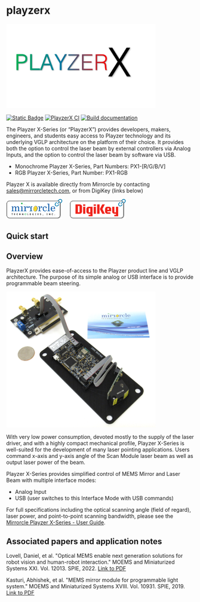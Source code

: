 # playzerx 

<img src="docs/_static/playzerx_logo.png" alt="PlayzerX Logo" width="400"/>

[![Static Badge](https://img.shields.io/badge/%F0%9F%93%93-Documentation-blue?labelColor=white)](https://mirrorcletech.github.io/playzerx/)
[![PlayzerX CI](https://github.com/mirrorcletech/playzerx/actions/workflows/main.yml/badge.svg)](https://github.com/mirrorcletech/playzerx/actions/workflows/main.yml)
[![Build documentation](https://github.com/mirrorcletech/playzerx/actions/workflows/build-docs.yml/badge.svg)](https://github.com/mirrorcletech/playzerx/actions/workflows/build-docs.yml)

The Playzer X-Series (or “PlayzerX”) provides developers, makers, engineers,
and students easy access to Playzer technology and its underlying VGLP
architecture on the platform of their choice. It provides both the option to
control the laser beam by external controllers via Analog Inputs, and the option
to control the laser beam by software via USB.

- Monochrome Playzer X-Series, Part Numbers: PX1-[R/G/B/V]
- RGB Playzer X-Series, Part Number: PX1-RGB

Playzer X is available directly from Mirrorcle by contacting sales@mirrorcletech.com, or from DigiKey (links below)

<div style="display: flex; gap: 20px;">
  <a href="https://www.mirrorcletech.com/wp/contact/" target="_blank"><img src="docs/_static/mirrorcle_logo_button.png" alt="Mirrorcle Logo" width="150"/></a>
  <a href="https://www.digikey.com/en/products/filter/evaluation-and-demonstration-boards-and-kits/787?s=N4IgjCBcpmAMVQGMoDMCGAbAzgUwDQgD2UA2iAGwAscVArAgLqEAOALlCAMpsBOAlgDsA5iAC%2BhALQRoIFJAw4CxMiABMVAOx0QjMfqA" target="_blank"><img src="docs/_static/digikey_logo_button.png" alt="Digi-Key Logo" width="150"/></a>
</div>


## Quick start




## Overview 

PlayzerX provides ease-of-access to the Playzer product line and VGLP architecture. The purpose of its simple analog or USB interface is to provide programmable beam steering.

<img src="docs/_static/playzerx_ain_breakout_coin.png" alt="PlayzerX AIN breakout board" width="400"/>

With very low power consumption, devoted mostly to the supply of the laser driver, and with a highly compact mechanical profile, Playzer X-Series is well-suited for the development of many laser pointing applications. Users command x-axis and y-axis angle of the Scan Module laser beam as well as output laser power of the beam. 

Playzer X-Series provides simplified control of MEMS Mirror and Laser Beam with multiple interface modes:
- Analog Input
- USB (user switches to this Interface Mode with USB commands)

For full specifications including the optical scanning angle (field of regard), laser power, and point-to-point scanning bandwidth,
please see the [Mirrorcle Playzer X-Series - User Guide](https://mirrorcletech.com/pdf/PX/Mirrorcle_Playzer_X-Series_-_User_Guide.pdf).


## Associated papers and application notes 

Lovell, Daniel, et al. "Optical MEMS enable next generation solutions for robot vision and human-robot interaction." MOEMS and Miniaturized Systems XXI. Vol. 12013. SPIE, 2022. [Link to PDF](https://mirrorcletech.com/pdf/pub/Mirrorcle_-_Optical_MEMS_enable_next_generation_solutions.pdf)

Kasturi, Abhishek, et al. "MEMS mirror module for programmable light system." MOEMS and Miniaturized Systems XVIII. Vol. 10931. SPIE, 2019. [Link to PDF](https://www.mirrorcletech.com/pdf/pub/Mirrorcle_-_MEMS_Mirror_Module_for_Programmable_light_System.pdf)



